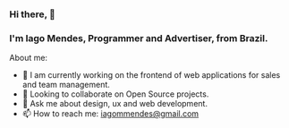 ### Hi there, 👋
### I'm Iago Mendes, Programmer and Advertiser, from Brazil.

About me:

- 🔭 I am currently working on the frontend of web applications for sales and team management.
- 👯 Looking to collaborate on Open Source projects.
- 💬 Ask me about design, ux and web development.
- 📫 How to reach me: iagommendes@gmail.com
